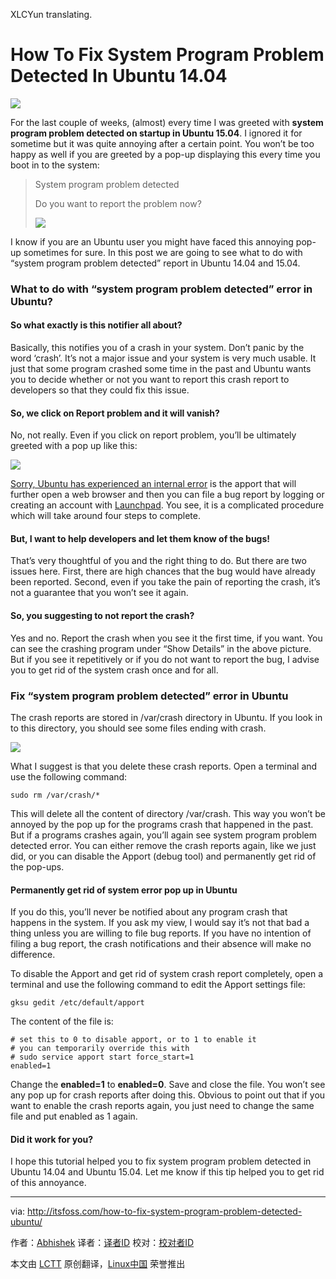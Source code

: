 XLCYun translating.


How To Fix System Program Problem Detected In Ubuntu 14.04
================================================================================
![](http://itsfoss.itsfoss.netdna-cdn.com/wp-content/uploads/2015/07/system_program_Problem_detected.jpeg)

For the last couple of weeks, (almost) every time I was greeted with **system program problem detected on startup in Ubuntu 15.04**. I ignored it for sometime but it was quite annoying after a certain point. You won’t be too happy as well if you are greeted by a pop-up displaying this every time you boot in to the system:

> System program problem detected
> 
> Do you want to report the problem now?
> 
> ![](http://itsfoss.itsfoss.netdna-cdn.com/wp-content/uploads/2015/07/System_Program_Problem_Detected.png)

I know if you are an Ubuntu user you might have faced this annoying pop-up sometimes for sure. In this post we are going to see what to do with “system program problem detected” report in Ubuntu 14.04 and 15.04.

### What to do with “system program problem detected” error in Ubuntu? ###

#### So what exactly is this notifier all about? ####

Basically, this notifies you of a crash in your system. Don’t panic by the word ‘crash’. It’s not a major issue and your system is very much usable. It just that some program crashed some time in the past and Ubuntu wants you to decide whether or not you want to report this crash report to developers so that they could fix this issue.

#### So, we click on Report problem and it will vanish? ####

No, not really. Even if you click on report problem, you’ll be ultimately greeted with a pop up like this:

![](http://itsfoss.itsfoss.netdna-cdn.com/wp-content/uploads/2015/07/Ubuntu_Internal_error.png)

[Sorry, Ubuntu has experienced an internal error][1] is the apport that will further open a web browser and then you can file a bug report by logging or creating an account with [Launchpad][2]. You see, it is a complicated procedure which will take around four steps to complete.

#### But, I want to help developers and let them know of the bugs! ####

That’s very thoughtful of you and the right thing to do. But there are two issues here. First, there are high chances that the bug would have already been reported. Second, even if you take the pain of reporting the crash, it’s not a guarantee that you won’t see it again.

#### So, you suggesting to not report the crash? ####

Yes and no. Report the crash when you see it the first time, if you want. You can see the crashing program under “Show Details” in the above picture. But if you see it repetitively or if you do not want to report the bug, I advise you to get rid of the system crash once and for all.

### Fix “system program problem detected” error in Ubuntu ###

The crash reports are stored in /var/crash directory in Ubuntu. If you look in to this directory, you should see some files ending with crash.

![](http://itsfoss.itsfoss.netdna-cdn.com/wp-content/uploads/2015/07/Crash_reports_Ubuntu.jpeg)

What I suggest is that you delete these crash reports. Open a terminal and use the following command:

    sudo rm /var/crash/*

This will delete all the content of directory /var/crash. This way you won’t be annoyed by the pop up for the programs crash that happened in the past. But if a programs crashes again, you’ll again see system program problem detected error. You can either remove the crash reports again, like we just did, or you can disable the Apport (debug tool) and permanently get rid of the pop-ups.

#### Permanently get rid of system error pop up in Ubuntu ####

If you do this, you’ll never be notified about any program crash that happens in the system. If you ask my view, I would say it’s not that bad a thing unless you are willing to file bug reports. If you have no intention of filing a bug report, the crash notifications and their absence will make no difference.

To disable the Apport and get rid of system crash report completely, open a terminal and use the following command to edit the Apport settings file:

    gksu gedit /etc/default/apport

The content of the file is:

    # set this to 0 to disable apport, or to 1 to enable it
    # you can temporarily override this with
    # sudo service apport start force_start=1
    enabled=1

Change the **enabled=1** to **enabled=0**. Save and close the file. You won’t see any pop up for crash reports after doing this. Obvious to point out that if you want to enable the crash reports again, you just need to change the same file and put enabled as 1 again.

#### Did it work for you? ####

I hope this tutorial helped you to fix system program problem detected in Ubuntu 14.04 and Ubuntu 15.04. Let me know if this tip helped you to get rid of this annoyance.

--------------------------------------------------------------------------------

via: http://itsfoss.com/how-to-fix-system-program-problem-detected-ubuntu/

作者：[Abhishek][a]
译者：[译者ID](https://github.com/译者ID)
校对：[校对者ID](https://github.com/校对者ID)

本文由 [LCTT](https://github.com/LCTT/TranslateProject) 原创翻译，[Linux中国](https://linux.cn/) 荣誉推出

[a]:http://itsfoss.com/author/abhishek/
[1]:http://itsfoss.com/how-to-solve-sorry-ubuntu-12-04-has-experienced-an-internal-error/
[2]:https://launchpad.net/

